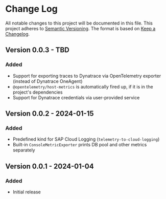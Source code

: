 # Change Log

All notable changes to this project will be documented in this file.
This project adheres to [Semantic Versioning](http://semver.org/).
The format is based on [Keep a Changelog](http://keepachangelog.com/).

## Version 0.0.3 - TBD

### Added

- Support for exporting traces to Dynatrace via OpenTelemetry exporter (instead of Dynatrace OneAgent)
- `@opentelemetry/host-metrics` is automatically fired up, if it is in the project's dependencies
- Support for Dynatrace credentials via user-provided service

## Version 0.0.2 - 2024-01-15

### Added

- Predefined kind for SAP Cloud Logging (`telemetry-to-cloud-logging`)
- Built-in `ConsoleMetricExporter` prints DB pool and other metrics separately

## Version 0.0.1 - 2024-01-04

### Added

- Initial release
